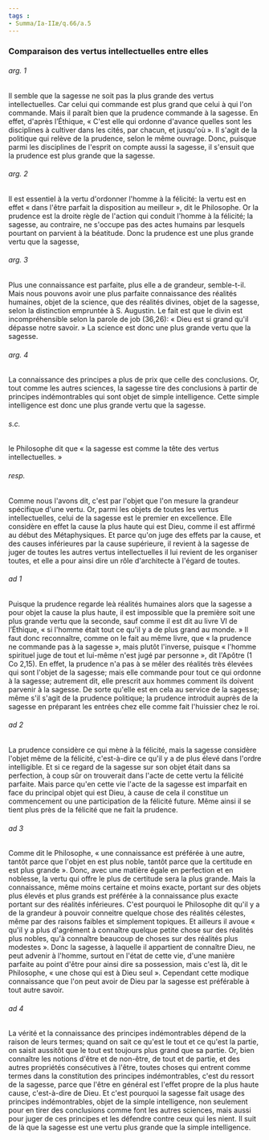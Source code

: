 ```yaml
---
tags : 
- Summa/Ia-IIæ/q.66/a.5
---
```


### Comparaison des vertus intellectuelles entre elles

###### arg. 1
Il semble que la sagesse ne soit pas la plus grande des vertus intellectuelles. Car celui qui commande est plus grand que celui à qui l'on commande. Mais il paraît bien que la prudence commande à la sagesse. En effet, d'après l’Éthique, « C'est elle qui ordonne d'avance quelles sont les disciplines à cultiver dans les cités, par chacun, et jusqu'où ». Il s'agit de la politique qui relève de la prudence, selon le même ouvrage. Donc, puisque parmi les disciplines de l'esprit on compte aussi la sagesse, il s'ensuit que la prudence est plus grande que la sagesse. 

###### arg. 2
Il est essentiel à la vertu d'ordonner l'homme à la félicité: la vertu est en effet « dans l'être parfait la disposition au meilleur », dit le Philosophe. Or la prudence est la droite règle de l'action qui conduit l'homme à la félicité; la sagesse, au contraire, ne s'occupe pas des actes humains par lesquels pourtant on parvient à la béatitude. Donc la prudence est une plus grande vertu que la sagesse, 

###### arg. 3
Plus une connaissance est parfaite, plus elle a de grandeur, semble-t-il. Mais nous pouvons avoir une plus parfaite connaissance des réalités humaines, objet de la science, que des réalités divines, objet de la sagesse, selon la distinction empruntée à S. Augustin. Le fait est que le divin est incompréhensible selon la parole de job (36,26): « Dieu est si grand qu'il dépasse notre savoir. » La science est donc une plus grande vertu que la sagesse. 

###### arg. 4
La connaissance des principes a plus de prix que celle des conclusions. Or, tout comme les autres sciences, la sagesse tire des conclusions à partir de principes indémontrables qui sont objet de simple intelligence. Cette simple intelligence est donc une plus grande vertu que la sagesse. 

###### s.c.
le Philosophe dit que « la sagesse est comme la tête des vertus intellectuelles. » 

###### resp.
Comme nous l'avons dit, c'est par l'objet que l'on mesure la grandeur spécifique d'une vertu. Or, parmi les objets de toutes les vertus intellectuelles, celui de la sagesse est le premier en excellence. Elle considère en effet la cause la plus haute qui est Dieu, comme il est affirmé au début des Métaphysiques. Et parce qu'on juge des effets par la cause, et des causes inférieures par la cause supérieure, il revient à la sagesse de juger de toutes les autres vertus intellectuelles il lui revient de les organiser toutes, et elle a pour ainsi dire un rôle d'architecte à l'égard de toutes. 

###### ad 1
Puisque la prudence regarde leà réalités humaines alors que la sagesse a pour objet la cause la plus haute, il est impossible que la première soit une plus grande vertu que la seconde, sauf comme il est dit au livre VI de l’Éthique, « si l'homme était tout ce qu'il y a de plus grand au monde. » Il faut donc reconnaître, comme on le fait au même livre, que « la prudence ne commande pas à la sagesse », mais plutôt l'inverse, puisque « l'homme spirituel juge de tout et lui-même n'est jugé par personne », dit l'Apôtre (1 Co 2,15). En effet, la prudence n'a pas à se mêler des réalités très élevées qui sont l'objet de la sagesse; mais elle commande pour tout ce qui ordonne à la sagesse; autrement dit, elle prescrit aux hommes comment ils doivent parvenir à la sagesse. De sorte qu'elle est en cela au service de la sagesse; même s'il s'agit de la prudence politique; la prudence introduit auprès de la sagesse en préparant les entrées chez elle comme fait l'huissier chez le roi. 

###### ad 2
La prudence considère ce qui mène à la félicité, mais la sagesse considère l'objet même de la félicité, c'est-à-dire ce qu'il y a de plus élevé dans l'ordre intelligible. Et si ce regard de la sagesse sur son objet était dans sa perfection, à coup sûr on trouverait dans l'acte de cette vertu la félicité parfaite. Mais parce qu'en cette vie l'acte de la sagesse est imparfait en face du principal objet qui est Dieu, à cause de cela il constitue un commencement ou une participation de la félicité future. Même ainsi il se tient plus près de la félicité que ne fait la prudence. 

###### ad 3
Comme dit le Philosophe, « une connaissance est préférée à une autre, tantôt parce que l'objet en est plus noble, tantôt parce que la certitude en est plus grande ». Donc, avec une matière égale en perfection et en noblesse, la vertu qui offre le plus de certitude sera la plus grande. Mais la connaissance, même moins certaine et moins exacte, portant sur des objets plus élevés et plus grands est préférée à la connaissance plus exacte portant sur des réalités inférieures. C'est pourquoi le Philosophe dit qu'il y a de la grandeur à pouvoir conneitre quelque chose des réalités célestes, même par des raisons faibles et simplement topiques. Et ailleurs il avoue « qu'il y a plus d'agrément à connaître quelque petite chose sur des réalités plus nobles, qu'à connaître beaucoup de choses sur des réalités plus modestes ». Donc la sagesse, à laquelle il appartient de connaître Dieu, ne peut advenir à l'homme, surtout en l'état de cette vie, d'une manière parfaite au point d'être pour ainsi dire sa possession, mais c'est là, dit le Philosophe, « une chose qui est à Dieu seul ». Cependant cette modique connaissance que l'on peut avoir de Dieu par la sagesse est préférable à tout autre savoir. 

###### ad 4
La vérité et la connaissance des principes indémontrables dépend de la raison de leurs termes; quand on sait ce qu'est le tout et ce qu'est la partie, on saisit aussitôt que le tout est toujours plus grand que sa partie. Or, bien connaître les notions d'être et de non-être, de tout et de partie, et des autres propriétés consécutives à l'être, toutes choses qui entrent comme termes dans la constitution des principes indémontrables, c'est du ressort de la sagesse, parce que l'être en général est l'effet propre de la plus haute cause, c'est-à-dire de Dieu. Et c'est pourquoi la sagesse fait usage des principes indémontrables, objet de la simple intelligence, non seulement pour en tirer des conclusions comme font les autres sciences, mais aussi pour juger de ces principes et les défendre contre ceux qui les nient. Il suit de là que la sagesse est une vertu plus grande que la simple intelligence. 

